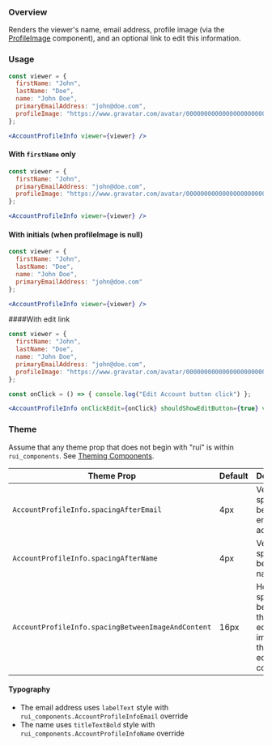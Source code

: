 ### Overview
Renders the viewer's name, email address, profile image (via the [ProfileImage](/#!/ProfileImage) component), and an optional link to edit this information.

### Usage
```jsx
const viewer = {
  firstName: "John",
  lastName: "Doe",
  name: "John Doe",
  primaryEmailAddress: "john@doe.com",
  profileImage: "https://www.gravatar.com/avatar/00000000000000000000000000000000?d=identicon&f=y"
};

<AccountProfileInfo viewer={viewer} />
```

#### With `firstName` only
```jsx
const viewer = {
  firstName: "John",
  primaryEmailAddress: "john@doe.com",
  profileImage: "https://www.gravatar.com/avatar/00000000000000000000000000000000?d=identicon&f=y"
};

<AccountProfileInfo viewer={viewer} />
```

#### With initials (when profileImage is null)
```jsx
const viewer = {
  firstName: "John",
  lastName: "Doe",
  name: "John Doe",
  primaryEmailAddress: "john@doe.com"
};

<AccountProfileInfo viewer={viewer} />
```

####With edit link
```jsx
const viewer = {
  firstName: "John",
  lastName: "Doe",
  name: "John Doe",
  primaryEmailAddress: "john@doe.com",
  profileImage: "https://www.gravatar.com/avatar/00000000000000000000000000000000?d=identicon&f=y"
};

const onClick = () => { console.log("Edit Account button click") };

<AccountProfileInfo onClickEdit={onClick} shouldShowEditButton={true} viewer={viewer} />
```

### Theme

Assume that any theme prop that does not begin with "rui" is within `rui_components`. See [Theming Components](./#!/Theming%20Components).

| Theme Prop                                         | Default | Description                                                                             |
| -------------------------------------------------- | ------- | --------------------------------------------------------------------------------------- |
| `AccountProfileInfo.spacingAfterEmail`             | 4px     | Vertical spacing below the email address                                                |
| `AccountProfileInfo.spacingAfterName`              | 4px     | Vertical spacing below the name                                                         |
| `AccountProfileInfo.spacingBetweenImageAndContent` | 16px    | Horizontal spacing between the right edge of the image and the left edge of the content |

#### Typography

- The email address uses `labelText` style with `rui_components.AccountProfileInfoEmail` override
- The name uses `titleTextBold` style with `rui_components.AccountProfileInfoName` override
